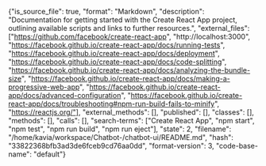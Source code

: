 {"is_source_file": true, "format": "Markdown", "description": "Documentation for getting started with the Create React App project, outlining available scripts and links to further resources.", "external_files": ["https://github.com/facebook/create-react-app", "http://localhost:3000", "https://facebook.github.io/create-react-app/docs/running-tests", "https://facebook.github.io/create-react-app/docs/deployment", "https://facebook.github.io/create-react-app/docs/code-splitting", "https://facebook.github.io/create-react-app/docs/analyzing-the-bundle-size", "https://facebook.github.io/create-react-app/docs/making-a-progressive-web-app", "https://facebook.github.io/create-react-app/docs/advanced-configuration", "https://facebook.github.io/create-react-app/docs/troubleshooting#npm-run-build-fails-to-minify", "https://reactjs.org/"], "external_methods": [], "published": [], "classes": [], "methods": [], "calls": [], "search-terms": ["Create React App", "npm start", "npm test", "npm run build", "npm run eject"], "state": 2, "filename": "/home/kavia/workspace/Chatbot-/chatbot-ui/README.md", "hash": "33822368bfb3ad3de6fceb9cd76aa0dd", "format-version": 3, "code-base-name": "default"}